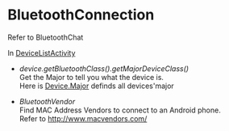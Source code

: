 # BluetoothConnection
Refer to BluetoothChat

In [DeviceListActivity]

 - *device.getBluetoothClass().getMajorDeviceClass()*   
Get the Major to tell you what the device is.       
Here is [Device.Major] definds all devices'major 
 - *BluetoothVendor*        
Find MAC Address Vendors to connect to an Android phone.        
Refer to http://www.macvendors.com/

   [DeviceListActivity]: <https://github.com/JetAircraft/BluetoothConnection/blob/master/app/src/main/java/tw/com/softworld/bluetoothconnection/DeviceListActivity.java>
[Device.Major]:<https://developer.android.com/reference/android/bluetooth/BluetoothClass.Device.Major.html>